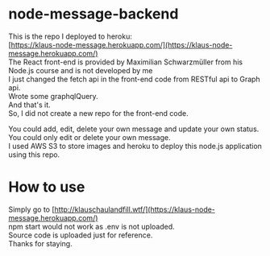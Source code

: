 # node-message-backend 
This is the repo I deployed to heroku:  
[https://klaus-node-message.herokuapp.com/](https://klaus-node-message.herokuapp.com/)  
The React front-end is provided by Maximilian Schwarzmüller from his Node.js course and is not developed by me  
I just changed the fetch api in the front-end code from RESTful api to Graph api.  
Wrote some graphqlQuery.  
And that's it.  
So, I did not create a new repo for the front-end code.  

You could add, edit, delete your own message and update your own status.  
You could only edit or delete your own message.    
I used AWS S3 to store images and heroku to deploy this node.js application using this repo.

# How to use
Simply go to [http://klauschaulandfill.wtf/](https://klaus-node-message.herokuapp.com/)  
npm start would not work as .env is not uploaded.  
Source code is uploaded just for reference.  
Thanks for staying.
